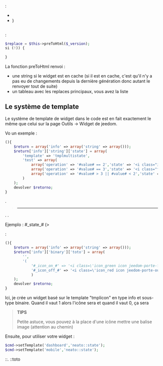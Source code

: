 # 

 :

- 
- )

## 

 [](https://github.com/jeedom/plugin-weather/blob/beta/core/class/weather.class.php#L647)

 :

````php
$replace = $this->preToHtml($_version);
si (!)) {
	
}
````

La fonction preToHtml renvoi :

- une string si le widget est en cache (si il est en cache, c'est qu'il n'y a pas eu de changements depuis la dernière génération donc autant le renvoyer tout de suite)
- un tableau avec les replaces principaux, vous avez la liste [](https://github.com/jeedom/core/blob/alpha/core/class/eqLogic.class.php#L663)

## Le système de template

Le système de template de widget dans le code est en fait exactement le même que celui sur la page Outils -> Widget de jeedom.

Vo un exemple :

````php
(){
	$return = array('info' => array('string' => array()));
	$return['info']['string']['state'] = array(
		'template' => 'tmplmultistate',
		'test' => array(
			array('operation' => '#value# == 2','state' => '<i class="icon maison-vacuum6"></i>'),
			array('operation' => '#value# == 3','state' => '<i class="fa fa-pause"></i>'),
			array('operation' => '#value# > 3 || #value# < 2','state' => '<i class="fa fa-home"></i>')
		)
	);
	devolver $retorno;
}
````

 [](https://github.com/jeedom/core/tree/alpha/core/template/dashboard) .

> ****
>
> 

. .

Ejemplo :  #\_state_# (>

 :

````php
(){
	$return = array('info' => array('string' => array()));
	$return['info']['binary']['toto'] = array(
		'',
		'(
			'#_icon_on_#' => '<i class=\'icon_green icon jeedom-porte-ferme\'></i>',
			'#_icon_off_#' => '<i class=\'icon_red icon jeedom-porte-ouverte\'></i>'
			)
	);
	devolver $retorno;
}
````

Ici, je crée un widget  basé sur le template "tmplicon" en type info et sous-type binaire. Quand il vaut 1 alors l'icône sera <i class='icon_green icon jeedom-porte-ferme'></i> et quand il vaut 0, ça sera <i class='icon_red icon jeedom-porte-ouverte'></i>

>**TIPS**
>
> Petite astuce, vous pouvez à la place d'une icône mettre une balise image (attention au chemin)

Ensuite, pour utiliser votre widget :

````php
$cmd->setTemplate('dashboard','neato::state');
$cmd->setTemplate('mobile','neato::state');
````

::. ::toto


